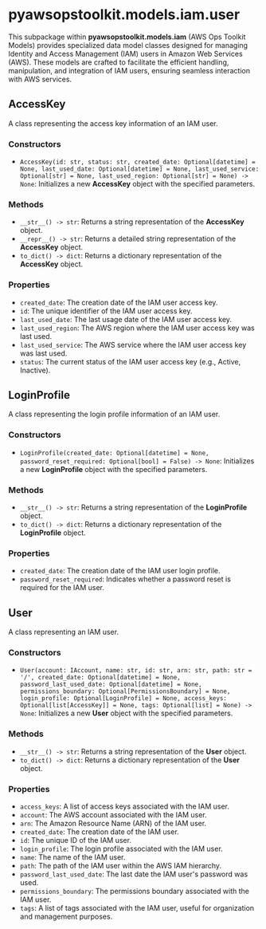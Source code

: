 # pyawsopstoolkit.models.iam.user

This subpackage within **pyawsopstoolkit.models.iam** (AWS Ops Toolkit Models) provides specialized data model classes
designed for managing Identity and Access Management (IAM) users in Amazon Web Services (AWS). These models are crafted
to facilitate the efficient handling, manipulation, and integration of IAM users, ensuring seamless interaction with AWS
services.

## AccessKey

A class representing the access key information of an IAM user.

### Constructors

- `AccessKey(id: str, status: str, created_date: Optional[datetime] = None, last_used_date: Optional[datetime] = None, last_used_service: Optional[str] = None, last_used_region: Optional[str] = None) -> None`:
  Initializes a new **AccessKey** object with the specified parameters.

### Methods

- `__str__() -> str`: Returns a string representation of the **AccessKey** object.
- `__repr__() -> str`: Returns a detailed string representation of the **AccessKey** object.
- `to_dict() -> dict`: Returns a dictionary representation of the **AccessKey** object.

### Properties

- `created_date`: The creation date of the IAM user access key.
- `id`: The unique identifier of the IAM user access key.
- `last_used_date`: The last usage date of the IAM user access key.
- `last_used_region`: The AWS region where the IAM user access key was last used.
- `last_used_service`: The AWS service where the IAM user access key was last used.
- `status`: The current status of the IAM user access key (e.g., Active, Inactive).

## LoginProfile

A class representing the login profile information of an IAM user.

### Constructors

- `LoginProfile(created_date: Optional[datetime] = None, password_reset_required: Optional[bool] = False) -> None`:
  Initializes a new **LoginProfile** object with the specified parameters.

### Methods

- `__str__() -> str`: Returns a string representation of the **LoginProfile** object.
- `to_dict() -> dict`: Returns a dictionary representation of the **LoginProfile** object.

### Properties

- `created_date`: The creation date of the IAM user login profile.
- `password_reset_required`: Indicates whether a password reset is required for the IAM user.

## User

A class representing an IAM user.

### Constructors

- `User(account: IAccount, name: str, id: str, arn: str, path: str = '/', created_date: Optional[datetime] = None, password_last_used_date: Optional[datetime] = None, permissions_boundary: Optional[PermissionsBoundary] = None, login_profile: Optional[LoginProfile] = None, access_keys: Optional[list[AccessKey]] = None, tags: Optional[list] = None) -> None`:
  Initializes a new **User** object with the specified parameters.

### Methods

- `__str__() -> str`: Returns a string representation of the **User** object.
- `to_dict() -> dict`: Returns a dictionary representation of the **User** object.

### Properties

- `access_keys`: A list of access keys associated with the IAM user.
- `account`: The AWS account associated with the IAM user.
- `arn`: The Amazon Resource Name (ARN) of the IAM user.
- `created_date`: The creation date of the IAM user.
- `id`: The unique ID of the IAM user.
- `login_profile`: The login profile associated with the IAM user.
- `name`: The name of the IAM user.
- `path`: The path of the IAM user within the AWS IAM hierarchy.
- `password_last_used_date`: The last date the IAM user's password was used.
- `permissions_boundary`: The permissions boundary associated with the IAM user.
- `tags`: A list of tags associated with the IAM user, useful for organization and management purposes.